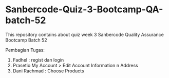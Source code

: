 # Sanbercode-Quiz-3-Bootcamp-QA-batch-52
This repository contains about quiz week 3 Sanbercode Quality Assurance Bootcamp Batch 52 


Pembagian Tugas:
1. Fadhel : regist dan login
2. Prasetio My Account > Edit Account Information n Address
3. Dani Rachmad : Choose Products
